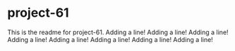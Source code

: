 # project-61

This is the readme for project-61.
Adding a line!
Adding a line!
Adding a line!
Adding a line!
Adding a line!
Adding a line!
Adding a line!
Adding a line!
